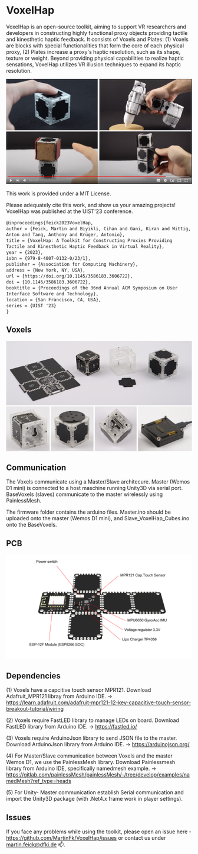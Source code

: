 # VoxelHap

VoxelHap is an open-source toolkit, aiming to support VR researchers and developers in constructing highly functional proxy objects providing tactile and kinesthetic haptic feedback. It consists of Voxels and Plates: (1) Voxels are blocks with special functionalities that form the core of each physical proxy, (2) Plates increase a proxy's haptic resolution, such as its shape, texture or weight. Beyond providing physical capabilities to realize haptic sensations, VoxelHap utilizes VR illusion techniques to expand its haptic resolution.

[![VoxelHap](https://github.com/MartinFk/VoxelHap/blob/main/img/preview.png)](https://youtu.be/_2FG0eMlGLQ "VoxelHap")

This work is provided under a MIT License. 

Please adequately cite this work, and show us your amazing projects! VoxelHap was published at the UIST'23 conference.

```
@inproceedings{feick2023VoxelHap,
author = {Feick, Martin and Biyikli, Cihan and Gani, Kiran and Wittig, Anton and Tang, Anthony and Krüger, Antonio},
title = {VoxelHap: A Toolkit for Constructing Proxies Providing Tactile and Kinesthetic Haptic Feedback in Virtual Reality},
year = {2023},
isbn = {979-8-4007-0132-0/23/1},
publisher = {Association for Computing Machinery},
address = {New York, NY, USA},
url = {https://doi.org/10.1145/3586183.3606722},
doi = {10.1145/3586183.3606722},
booktitle = {Proceedings of the 36nd Annual ACM Symposium on User Interface Software and Technology},
location = {San Francisco, CA, USA},
series = {UIST '23}
}
```

## Voxels
<img src="https://github.com/MartinFk/VoxelHap/blob/main/img/voxels.JPG">
<img src="https://github.com/MartinFk/VoxelHap/blob/main/img/overview.png">

## Communication

The Voxels communicate using a Master/Slave architecure. Master (Wemos D1 mini) is connected to a host maschine running Unity3D via serial port. BaseVoxels (slaves) communicate to the master wirelessly using PainlessMesh.

The firmware folder contains the arduino files. Master.ino should be uploaded onto the master (Wemos D1 mini), and Slave_VoxelHap_Cubes.ino onto the BaseVoxels.

## PCB
<img src="https://github.com/MartinFk/VoxelHap/blob/main/renderings/pcbParts.png">



## Dependencies 

(1) Voxels have a capcitive touch sensor MPR121. Download Adafruit_MPR121 libray from Arduino IDE. -> https://learn.adafruit.com/adafruit-mpr121-12-key-capacitive-touch-sensor-breakout-tutorial/wiring

(2) Voxels require FastLED library to manage LEDs on board. Download FastLED library from Arduino IDE. -> https://fastled.io/

(3) Voxels require ArduinoJson library to send JSON file to the master. Download ArduinoJson library from Arduino IDE. -> https://arduinojson.org/

(4) For Master/Slave communication between Voxels and the master Wemos D1, we use the PainlessMesh library. Download Painlessmesh library from Arduino IDE, specifically namedmesh example. -> https://gitlab.com/painlessMesh/painlessMesh/-/tree/develop/examples/namedMesh?ref_type=heads

(5) For Unity- Master communication establish Serial communication and import the Unity3D package (with .Net4.x frame work in player settings).

## Issues

If you face any problems while using the toolkit, please open an issue here - https://github.com/MartinFk/VoxelHap/issues or contact us under martin.feick@dfki.de 📫.
